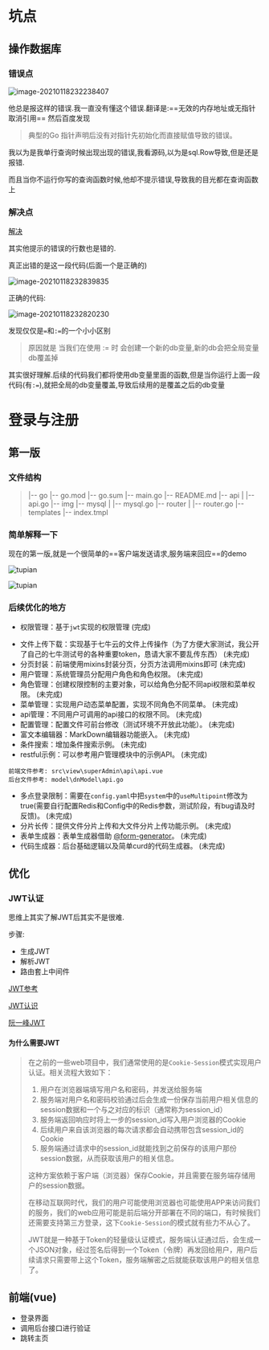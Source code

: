 # 坑点

## 操作数据库

### 错误点

![image-20210118232238407](img/1.png)

他总是报这样的错误.我一直没有懂这个错误.翻译是:==无效的内存地址或无指针取消引用== 然后百度发现

> 典型的Go 指针声明后没有对指针先初始化而直接赋值导致的错误。

我以为是我单行查询时候出现出现的错误,我看源码,以为是sql.Row导致,但是还是报错.

而且当你不运行你写的查询函数时候,他却不提示错误,导致我的目光都在查询函数上

### 解决点

[解决](https://studygolang.com/articles/19672?fr=sidebar)

其实他提示的错误的行数也是错的.

真正出错的是这一段代码(后面一个是正确的)

![image-20210118232839835](img/3.png)

正确的代码:

![image-20210118232820230](img/2.png)

发现仅仅是`=`和`:=`的一个小小区别

>原因就是
>当我们在使用 := 时 会创建一个新的db变量,新的db会把全局变量db覆盖掉

其实很好理解.后续的代码我们都将使用db变量里面的函数,但是当你运行上面一段代码(有`:=`),就把全局的db变量覆盖,导致后续用的是覆盖之后的db变量



# 登录与注册

## 第一版

### 文件结构

> |-- go
>     |-- go.mod
>     |-- go.sum
>     |-- main.go
>     |-- README.md
>     |-- api
>     |   |-- api.go
>     |-- img
>     |-- mysql
>     |   |-- mysql.go
>     |-- router
>     |   |-- router.go
>     |-- templates
>         |-- index.tmpl

### 简单解释一下

现在的第一版,就是一个很简单的==客户端发送请求,服务端来回应==的demo

![tupian](img/4.jpg)

![tupian](img/5.jpg)

### 后续优化的地方

- 权限管理：基于`jwt`实现的权限管理                  (完成)

* 文件上传下载：实现基于七牛云的文件上传操作（为了方便大家测试，我公开了自己的七牛测试号的各种重要token，恳请大家不要乱传东西）                 (未完成)
* 分页封装：前端使用mixins封装分页，分页方法调用mixins即可                 (未完成)
* 用户管理：系统管理员分配用户角色和角色权限。                 (未完成)
* 角色管理：创建权限控制的主要对象，可以给角色分配不同api权限和菜单权限。                 (未完成)
* 菜单管理：实现用户动态菜单配置，实现不同角色不同菜单。                 (未完成)
* api管理：不同用户可调用的api接口的权限不同。                 (未完成)
* 配置管理：配置文件可前台修改（测试环境不开放此功能）。                 (未完成)
* 富文本编辑器：MarkDown编辑器功能嵌入。                 (未完成)
* 条件搜索：增加条件搜索示例。                 (未完成)
* restful示例：可以参考用户管理模块中的示例API。                 (未完成)

```
前端文件参考: src\view\superAdmin\api\api.vue 
后台文件参考: model\dnModel\api.go 
```

- 多点登录限制：需要在`config.yaml`中把`system`中的`useMultipoint`修改为true(需要自行配置Redis和Config中的Redis参数，测试阶段，有bug请及时反馈)。                 (未完成)
- 分片长传：提供文件分片上传和大文件分片上传功能示例。                 (未完成)
- 表单生成器：表单生成器借助 [@form-generator](https://github.com/JakHuang/form-generator)。                 (未完成)
- 代码生成器：后台基础逻辑以及简单curd的代码生成器。                 (未完成)

## 优化

### JWT认证

思维上其实了解JWT后其实不是很难.

步骤:

* 生成JWT
* 解析JWT
* 路由套上中间件

[JWT参考](https://www.cnblogs.com/jianga/p/12487267.html)

[JWT认识](https://www.cnblogs.com/cjsblog/p/9277677.html)

[阮一峰JWT](https://www.ruanyifeng.com/blog/2018/07/json_web_token-tutorial.html)

#### 为什么需要JWT

> 在之前的一些web项目中，我们通常使用的是`Cookie-Session`模式实现用户认证。相关流程大致如下：
>
> 1. 用户在浏览器端填写用户名和密码，并发送给服务端
> 2. 服务端对用户名和密码校验通过后会生成一份保存当前用户相关信息的session数据和一个与之对应的标识（通常称为session_id）
> 3. 服务端返回响应时将上一步的session_id写入用户浏览器的Cookie
> 4. 后续用户来自该浏览器的每次请求都会自动携带包含session_id的Cookie
> 5. 服务端通过请求中的session_id就能找到之前保存的该用户那份session数据，从而获取该用户的相关信息。
>
> 这种方案依赖于客户端（浏览器）保存Cookie，并且需要在服务端存储用户的session数据。
>
> 在移动互联网时代，我们的用户可能使用浏览器也可能使用APP来访问我们的服务，我们的web应用可能是前后端分开部署在不同的端口，有时候我们还需要支持第三方登录，这下`Cookie-Session`的模式就有些力不从心了。
>
> JWT就是一种基于Token的轻量级认证模式，服务端认证通过后，会生成一个JSON对象，经过签名后得到一个Token（令牌）再发回给用户，用户后续请求只需要带上这个Token，服务端解密之后就能获取该用户的相关信息了。



## 前端(vue)

* 登录界面
* 调用后台接口进行验证
* 跳转主页

